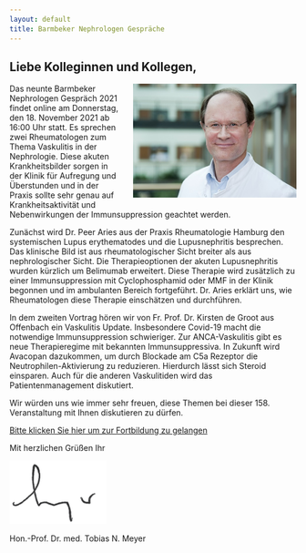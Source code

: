 ```yaml
---
layout: default
title: Barmbeker Nephrologen Gespräche
---
```

## Liebe Kolleginnen und Kollegen,   
   
<img src="/assets/images/CA_Meyer.jpg" height="200rem" style="float:right; margin-left:20px; margin-bottom:20px;">Das neunte Barmbeker Nephrologen Gespräch 2021 findet online am Donnerstag, den 18. November 2021 ab 16:00 Uhr statt. Es sprechen zwei Rheumatologen zum Thema Vaskulitis in der Nephrologie. Diese akuten Krankheitsbilder sorgen in der Klinik für Aufregung und Überstunden und in der Praxis sollte sehr genau auf Krankheitsaktivität und Nebenwirkungen der Immunsuppression geachtet werden.   
    
Zunächst wird Dr. Peer Aries aus der Praxis Rheumatologie Hamburg den systemischen Lupus erythematodes und die Lupusnephritis besprechen. Das klinische Bild ist aus rheumatologischer Sicht breiter als aus nephrologischer Sicht. Die Therapieoptionen der akuten Lupusnephritis wurden kürzlich um Belimumab erweitert. Diese Therapie wird zusätzlich zu einer Immunsuppression mit Cyclophosphamid oder MMF in der Klinik begonnen und im ambulanten Bereich fortgeführt. Dr. Aries erklärt uns, wie Rheumatologen diese Therapie einschätzen und durchführen.   
    
In dem zweiten Vortrag hören wir von Fr. Prof. Dr. Kirsten de Groot aus Offenbach ein Vaskulitis Update. Insbesondere Covid-19 macht die notwendige Immunsuppression schwieriger. Zur ANCA-Vaskulitis gibt es neue Therapieregime mit bekannten Immunsuppressiva. In Zukunft wird Avacopan dazukommen, um durch Blockade am C5a Rezeptor die Neutrophilen-Aktivierung zu reduzieren. Hierdurch lässt sich Steroid einsparen. Auch für die anderen Vaskulitiden wird das Patientenmanagement diskutiert.   
    
Wir würden uns wie immer sehr freuen, diese Themen bei dieser 158. Veranstaltung mit Ihnen diskutieren zu dürfen.         
   
<a class="button" href="https://teams.microsoft.com/l/meetup-join/19%3ameeting_MTFhZjE5YmYtZjgwYS00YWRkLWIwMjItNDJjMTU5OTIwMjc5%40thread.v2/0?context=%7b%22Tid%22%3a%22e6160a47-a12e-4ab1-be56-bddd09456693%22%2c%22Oid%22%3a%2254de3200-43af-4cbb-8fde-9d0457be7bcb%22%7d" target="_blank">Bitte klicken Sie hier um zur Fortbildung zu gelangen</a>  

Mit herzlichen Grüßen Ihr  

![Unterschrift Prof. Meyer](/assets/images/unterschrift-meyer.png)  

Hon.-Prof. Dr. med. Tobias N. Meyer  
